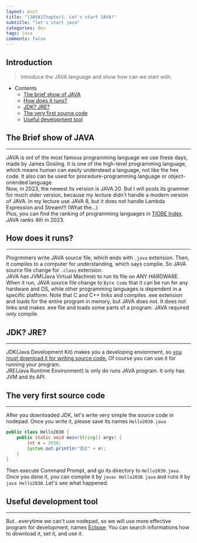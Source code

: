 ```yaml
---
layout: post
title: "[JAVA]Chapter1. Let's start JAVA!"
subtitle: "let's start java"
categories: dev
tags: java
comments: false
---
```


## Introduction
> Introduce the JAVA language and show how can we start with.

- Contents
	- [The brief show of JAVA](#the-brief-show-of-java)
	- [How does it runs?](#how-does-it-runs)
	- [JDK? JRE?](#jdk-jre)
	- [The very first source code](#the-very-first-source-code)
	- [Useful development tool](#useful-development-tool)
  
## The Brief show of JAVA
---  
JAVA is ont of the most famous programming language we use these days, made by James Gosling. It is one of the high-level programming language, which means human can easily understead a language, not like the hex code. It also can be used for procedure-programming language or object-oriended language.  
Now, in 2023, the newest its version is JAVA 20. But I will posts its grammer for much older version, because my lecture didn't handle a modern version of JAVA. In my lecture use JAVA 8, but it does not handle Lambda Expression and Stream!!! (What the...)  
Plus, you can find the ranking of programming languages in [TIOBE Index](https://www.tiobe.com/tiobe-index/). JAVA ranks 4th in 2023.
  
## How does it runs?
---  
Progrmmers write JAVA source file, which ends with `.java` extension. Then, it compiles to a computer for understanding, which says complie. So JAVA source file change for `.class` extension.  
JAVA has JVM(Java Virtual Machine) to run its file on ANY HARDWARE. When it run, JAVA source file change to `Byte Code` that it can be run for any hardware and OS, while other programming languages is dependent in a specific platform. Note that C and C++ links and compiles .exe extension and loads for the entire program in menory, but JAVA does not. It does not links and makes .exe file and loads some parts of a program. JAVA required only compile.  
  
## JDK? JRE?
---  
JDK(Java Development Kit) makes you a developing envionment, so <u>you must download it for writing source code.</u> Of course you can use it for running your program.  
JRE(Java Runtime Environment) is only do runs JAVA program. It only has JVM and its API.  
  
## The very first source code
---  
After you downloaded JDK, let's write very simple the source code in nodepad. Once you write it, please save its names `Hello2030.java`  
  
```java
public class Hello2030 {
	public static void main(String[] args) {
		int n = 2030;
		System.out.println("헬로" + n);
	}
}
```
  
Then execute Command Prompt, and go its directory to `Hello2030.java`. Once you done it, you can complie it by `javac Hello2030.java` and runs it by `java Hello2030`. Let's see what happened.  
  
## Useful development tool
---  
But.. everytime we can't use nodepad, so we will use more effective program for development, names [Eclipse](https://www.google.com/search?client=firefox-b-d&q=Eclipse). You can search informations how to download it, set it, and use it.
  